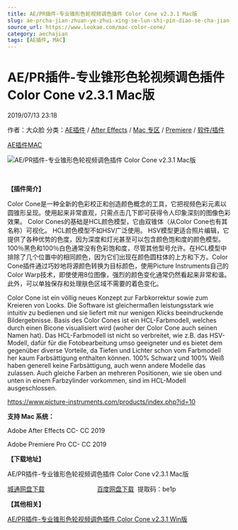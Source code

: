 ```yaml
---
title: AE/PR插件-专业锥形色轮视频调色插件 Color Cone v2.3.1 Mac版
slug: ae-prcha-jian-zhuan-ye-zhui-xing-se-lun-shi-pin-diao-se-cha-jian-color-cone-v2-3-1-macban
source_url: https://www.lookae.com/mac-color-cone/
category: aechajian
tags: [AE插件, MAC]
---
```

# AE/PR插件-专业锥形色轮视频调色插件 Color Cone v2.3.1 Mac版

2019/07/13 23:18

作者：大众脸
分类：[AE插件](https://www.lookae.com/after-effects/aechajian/) / [After Effects](https://www.lookae.com/after-effects/) / [Mac 专区](https://www.lookae.com/mac-osx/) / [Premiere](https://www.lookae.com/qitarjcj/premierezy/) / [软件/插件](https://www.lookae.com/qitarjcj/)

[AE插件](https://www.lookae.com/tag/ae%e6%8f%92%e4%bb%b6/)[MAC](https://www.lookae.com/tag/mac/)

![AE/PR插件-专业锥形色轮视频调色插件 Color Cone v2.3.1 Mac版](https://www.lookae.com/wp-content/uploads/2019/07/Color-Cone.jpg "AE/PR插件-专业锥形色轮视频调色插件 Color Cone v2.3.1 Mac版-LookAE.com")

﻿

**【插件简介】**

Color Cone是一种全新的色彩校正和创造颜色概念的工具，它把视频色彩元素以圆锥形呈现。使用起来非常直观，只需点击几下即可获得令人印象深刻的图像色彩效果。 Color Cones的基础是HCL颜色模型，它由双锥体（从Color Cone也有其名称）可视化。 HCL颜色模型不如HSV广泛使用。 HSV模型更适合照片编辑，它提供了各种优势的色度，因为深度和灯光甚至可以包含颜色饱和度的颜色模型。 100％黑色和100％白色通常没有色彩饱和度，尽管其他型号允许。在HCL模型中排除了几个位置中的相同颜色，因为它们出现在颜色圆柱体的上方和下方。Color Cone插件通过巧妙地将源颜色转换为目标颜色，使用Picture Instruments自己的Color Warp技术，即使使用8位图像，强烈的颜色变化通常仍然看起来非常和谐。此外，可以单独保存和处理肤色区域不需要的着色变化。

Color Cone ist ein völlig neues Konzept zur Farbkorrektur sowie zum Kreieren von Looks. Die Software ist gleichermaßen leistungsstark wie intuitiv zu bedienen und sie liefert mit nur wenigen Klicks beeindruckende Bildergebnisse. Basis des Color Cones ist ein HCL-Farbmodell, welches durch einen Bicone visualisiert wird (woher der Color Cone auch seinen Namen hat). Das HCL-Farbmodell ist nicht so verbreitet, wie z.B. das HSV-Modell, dafür für die Fotobearbeitung umso geeigneter und es bietet dem gegenüber diverse Vorteile, da Tiefen und Lichter schon vom Farbmodell her kaum Farbsättigung enthalten können. 100% Schwarz und 100% Weiß haben generell keine Farbsättigung, auch wenn andere Modelle das zulassen. Auch gleiche Farben an mehreren Positionen, wie sie oben und unten in einem Farbzylinder vorkommen, sind im HCL-Modell ausgeschlossen.

https://www.picture-instruments.com/products/index.php?id=10

**支持 Mac 系统：**

Adobe After Effects CC- CC 2019

Adobe Premiere Pro CC- CC 2019

**【下载地址】**

AE/PR插件-专业锥形色轮视频调色插件 Color Cone v2.3.1 Mac版

[城通网盘下载](https://lookae.ctfile.com/fs/680462-387719465)                              [百度网盘下载](https://pan.baidu.com/s/1BLP1OWAN0jR4wMHBYTOagQ)  提取码：be1p

**【其他相关】**

[AE/PR插件-专业锥形色轮视频调色插件 Color Cone v2.3.1 Win版](https://www.lookae.com/color-cone/)
